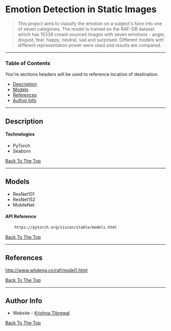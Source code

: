 # Emotion Detection in Static Images



> This project aims to classify the emotion on a subject's face into one of seven categories. The model is trained on the RAF-DB dataset which has 15339 crowd-sourced images with seven emotions - anger, disgust, fear, happy, neutral, sad and surprised. Different models with different representation power were used and results are compared.

---

### Table of Contents
You're sections headers will be used to reference location of destination.

- [Description](#description)
- [Models](#how-to-use)
- [References](#references)
- [Author Info](#author-info)

---

## Description



#### Technologies

- PyTorch
- Seaborn

[Back To The Top](#read-me-template)

---

## Models

- ResNet101
- ResNet152
- MobileNet


#### API Reference

```html
    https://pytorch.org/vision/stable/models.html
```
[Back To The Top](#read-me-template)

---

## References
http://www.whdeng.cn/raf/model1.html

[Back To The Top](#read-me-template)

---



## Author Info


- Website - [Krishna Tibrewal](https://krronk.github.io)

[Back To The Top](#read-me-template)
